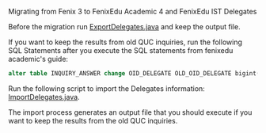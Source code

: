 Migrating from Fenix 3 to FenixEdu Academic 4 and FenixEdu IST Delegates

Before the migration run [ExportDelegates.java](https://gist.github.com/cfscosta/dd352ccfe1b78b009514) and keep the output file.

If you want to keep the results from old QUC inquiries, run the following SQL Statements after you execute the SQL statements from fenixedu academic's guide:

```sql
alter table INQUIRY_ANSWER change OID_DELEGATE OLD_OID_DELEGATE bigint(20) unsigned;
```

Run the following script to import the Delegates information: [ImportDelegates.java](https://gist.github.com/cfscosta/5c93fd230d3fef1687fb).

The import process generates an output file that you should execute if you want to keep the results from the old QUC inquiries.